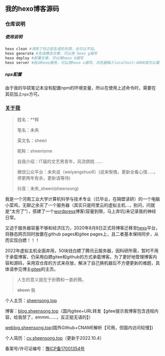 ## 我的hexo博客源码

### 仓库说明

##### 使用说明

```bash
hexo clean #清除了你之前生成的东西，也可以不加。
hexo generate #生成静态文章，可以用 hexo g缩写
hexo deploy #部署文章，可以用hexo d缩写
hexo server #启动hexo服务，可以用hexo s缩写。浏览器输入localhost:4000就可以看到你生成的博客
```

##### npx配置

由于我的华硕笔记本没有配置npm的环境变量，所以在使用上述命令时，需要在其前加上`npx`方可。





### [关于我](https://sheenisme.gitee.io/关于我/)

> 姓名：**辉
>
> 笔名：未央
>
> 英文名：sheen
>
> 昵称：sheenisme
>
> 自我介绍：IT届的文艺男青年，风流倜傥.......
>
> 微信公众平台：未央说（weiyangshuo6）(说来惭愧，更新全看心情.....，停更两年有余，更新请等待)
>
> 抖音：未央_sheen(sheensong)

我是一个河南工业大学计算机科学与技术专业（已毕业，在隔壁读研）的一个电脑小菜鸡，无聊之余买了一个服务器（其实只是阿里云的虚拟主机...，别问，问就是“太穷了”），搭建了一个[wordpress](http://www.sheensong.top/wordpress)博客(容量到限，马上弃坑)来记录我的神经日常。

又迫于服务器容量不够和经济压力，2020年8月8日正式将博客迁移至[hexo](https://hexo.io/zh-cn/index.html)平台，将静态网页同时放置在github pages和gitee pages上，且二者基本保持同步，从而实现白嫖！！！

2022年虚拟主机全面弃用，50块钱白嫖了腾讯云服务器，因科研所需，暂时不用于承载博客，仍采用白嫖gitee和github的方式承载博客。为了更好地管理博客内容和源码，采用双仓库的方式来存放，解决了自己换机器后不方便更新的难题，具体请参见博主[gitee](https://gitee.com/sheenisme)的主页。



> 人生的意义就在于折腾和一直折腾。
>
> ~~sheen~~   我

个人主页：[sheensong.top](http://sheensong.top/)

博客：[blog.sheensong.top](http://blog.sheensong.top)（国内gitee+URL转发【gitee提示我博客包含违规内容，给我禁了，emmm......，反正挺无语的】）

[weblog.sheensong.top](http://weblog.sheensong.top)(国外Github+CNAME解析【可用，但国内访问较慢】)

个人简历：[cv.sheensong.top](http://cv.sheensong.top)（更新于2022.10.4）

备案号/许可证编号：[豫ICP备17001354号](https://beian.miit.gov.cn/)

